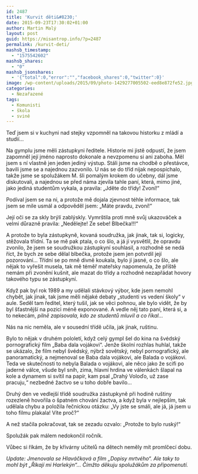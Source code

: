 ```yaml
---
id: 2487
title: 'Kurvit děti&#8230;'
date: 2015-09-23T17:30:02+01:00
author: Martin Malý
layout: post
guid: https://misantrop.info/?p=2487
permalink: /kurvit-deti/
mashsb_timestamp:
  - "1575542602"
mashsb_shares:
  - "0"
mashsb_jsonshares:
  - '{"total":0,"error":"","facebook_shares":0,"twitter":0}'
image: /wp-content/uploads/2015/09/photo-1429277005502-eed8e872fe52.jpg
categories:
  - Nezařazené
tags:
  - Komunisti
  - škola
  - svině
---
```

Teď jsem si v kuchyni nad stejky vzpomněl na takovou historku z mládí a studií&#8230;

<!--more-->

Na gymplu jsme měli zástupkyni ředitele. Historie mi jistě odpustí, že jsem zapomněl její jméno naprosto dokonale a nevzpomenu si ani zaboha. Měl jsem s ní vlastně jen jeden jediný výstup. Stáli jsme na chodbě o přestávce, bavili jsme se a najednou zazvonilo. U nás se do tříd nijak nepospíchalo, takže jsme se spolužákem M. šli pomalým krokem do učebny, dál jsme diskutovali, a najednou se před náma zjevila tahle paní, která, mimo jiné, jako jediná studentům vykala, a pravila: &#8222;Jděte do třídy! Zvoní!&#8220;

Podíval jsem se na ni, a protože mě dojala zjevnost téhle informace, tak jsem se mile usmál a odpověděl jsem: &#8222;Máte pravdu, zvoní!&#8220;

Její oči se za skly brýlí zablýskly. Vymrštila proti mně svůj ukazováček a velmi důrazně pravila: &#8222;Nedělejte! Ze sebe! Blbečka!!!&#8220;

A protože to byla zástupkyně, kovaná soudružka, jak jinak, tak si, logicky, stěžovala třídní. Ta se mě pak ptala, o co šlo, a já jí vysvětlil, že opravdu zvonilo, že jsem se soudružkou zástupkyní souhlasil, a rozhodně se nedá říct, že bych ze sebe dělal blbečka, protože jsem jen potvrdil její pozorování&#8230; Třídní se po mně divně koukala, bylo jí jasné, o co šlo, ale nějak to vyřešit musela, tak mě téměř mateřsky napomenula, že příště nemám při zvonění kušnit, ale mazat do třídy a rozhodně nezapřádat hovory takového typu se zástupkyní.

Když pak byl rok 1989 a my udělali stávkový výbor, kde jsem nemohl chybět, jak jinak, tak jsme měli nějaké debaty &#8222;studenti vs vedení školy&#8220; v aule. Seděl tam ředitel, který tušil, jak se věci pohnou, ale bylo vidět, že by byl šťastnější na pozici méně exponované. A vedle něj tato paní, která si, a to nekecám, _pilně zapisovala, kdo ze studentů mluvil a co říkal&#8230;_

Nás na nic neměla, ale v sousední třídě učila, jak jinak, ruštinu.

Bylo to nějak v druhém pololetí, když celý gympl šel do kina na švédský pornografický film &#8222;Baba dala vojákovi&#8220;. Jenže školní rozhlas huhlal, takže se ukázalo, že film nebyl švédský, nýbrž sovětský, nebyl pornografický, ale panoramatický, a nejmenoval se Baba dala vojákovi, ale Balada o vojákovi. Teda ve skutečnosti to nebyla Balada o vojákovi, ale něco jako že scifi po jaderné válce, všude byl sníh, zima, hlavní hrdina ve válenkách šlapal na kole a dynamem si svítil na papír, kam psal &#8222;Drahý Voloďo, už zase pracuju,&#8220; nezbedné žactvo se u toho dobře bavilo&#8230;

Druhý den ve vedlejší třídě soudružka zástupkyně při hodině ruštiny rozezleně hovořila o špatném chování žactva, a když byla v nejlepším, tak udělala chybu a položila řečnickou otázku: &#8222;Vy jste se smáli, ale já, já jsem u toho filmu plakala! Víte proč?&#8220;

A než stačila pokračovat, tak se zezadu ozvalo: &#8222;Protože to bylo ruský!&#8220;

Spolužák pak málem nedokončil ročník.

Vůbec si říkám, že by křivárny učitelů na dětech neměly mít promlčecí dobu.

_Update: Jmenovala se Hlaváčková a film &#8222;Dopisy mrtvého&#8220;. Ale taky to mohl být &#8222;Říkají mi Harlekýn&#8220;&#8230; Čímžto děkuju spolužákům za připomenutí._